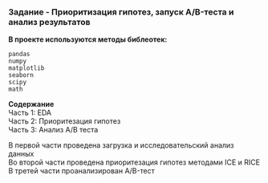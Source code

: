 ### Задание - Приоритизация гипотез, запуск A/B-теста и анализ результатов

**В проекте используются методы библеотек:**  
```
pandas
numpy
matplotlib
seaborn
scipy
math
```

**Содержание**  
Часть 1: EDA  
Часть 2: Приоритезация гипотез  
Часть 3: Анализ А/В теста  

В первой части проведена загрузка и исследовательский анализ данных   
Во второй части проведена приоритезация гипотез методами ICE и RICE
В третей части проанализирован А/B-тест
